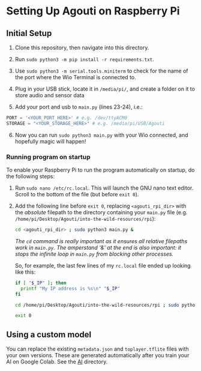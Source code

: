 # Setting Up Agouti on Raspberry Pi

## Initial Setup

1. Clone this repository, then navigate into this directory.

2. Run `sudo python3 -m pip install -r requirements.txt`.

3. Use `sudo python3 -m serial.tools.miniterm` to check for the name of the port where the Wio Terminal is connected to.

4. Plug in your USB stick, locate it in `/media/pi/`, and create a folder on it to store audio and sensor data

5. Add your port and usb to `main.py` (lines 23-24), i.e.:

```python
PORT = '<YOUR_PORT_HERE>' # e.g. /dev/ttyACM0
STORAGE = "<YOUR_STORAGE_HERE>" # e.g. /media/pi/USB/Agouti
```

6. Now you can run `sudo python3 main.py` with your Wio connected, and hopefully magic will happen!

### Running program on startup

To enable your Raspberry Pi to run the program automatically on startup, do the following steps:

1. Run `sudo nano /etc/rc.local`. This will launch the GNU nano text editor. Scroll to the bottom of the file (but before `exit 0`).

2. Add the following line before `exit 0`, replacing `<agouti_rpi_dir>` with the _absolute_ filepath to the directory containing your `main.py` file (e.g. `/home/pi/Desktop/Agouti/into-the-wild-resources/rpi`):

   ```bash
   cd <agouti_rpi_dir> ; sudo python3 main.py &
   ```

   _The `cd` command is really important as it ensures all relative filepaths work in `main.py`. The amperstand '&' at the end is also important: it stops the infinite loop in `main.py` from blocking other processes._

   So, for example, the last few lines of my `rc.local` file ended up looking like this:

   ```bash
   if [ "$_IP" ]; then
     printf "My IP address is %s\n" "$_IP"
   fi

   cd /home/pi/Desktop/Agouti/into-the-wild-resources/rpi ; sudo python3 main.py &

   exit 0
   ```

## Using a custom model

You can replace the existing `metadata.json` and `toplayer.tflite` files with your own versions. These are generated automatically after you train your AI on Google Colab. See the [AI](../ai) directory.
